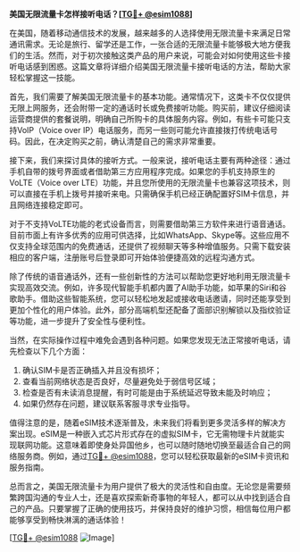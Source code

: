**美国无限流量卡怎样接听电话？[[TG💪+ @esim1088](https://t.me/s/esim1088)]**

在美国，随着移动通信技术的发展，越来越多的人选择使用无限流量卡来满足日常通讯需求。无论是旅行、留学还是工作，一张合适的无限流量卡能够极大地方便我们的生活。然而，对于初次接触这类产品的用户来说，可能会对如何使用这些卡接听电话感到困惑。这篇文章将详细介绍美国无限流量卡接听电话的方法，帮助大家轻松掌握这一技能。

首先，我们需要了解美国无限流量卡的基本功能。通常情况下，这类卡不仅仅提供无限上网服务，还会附带一定的通话时长或免费接听功能。购买前，建议仔细阅读运营商提供的套餐说明，明确自己所购卡的具体服务内容。例如，有些卡可能只支持VoIP（Voice over IP）电话服务，而另一些则可能允许直接拨打传统电话号码。因此，在决定购买之前，确认清楚自己的需求非常重要。

接下来，我们来探讨具体的接听方式。一般来说，接听电话主要有两种途径：通过手机自带的拨号界面或者借助第三方应用程序完成。如果您的手机支持原生的VoLTE（Voice over LTE）功能，并且您所使用的无限流量卡也兼容这项技术，则可以直接在手机上拨号并接听来电。只需确保手机已经正确配置好SIM卡信息，并且网络连接稳定即可。

对于不支持VoLTE功能的老式设备而言，则需要借助第三方软件来进行语音通话。目前市面上有许多优秀的应用可供选择，比如WhatsApp、Skype等。这些应用不仅支持全球范围内的免费通话，还提供了视频聊天等多种增值服务。只需下载安装相应的客户端，注册账号后登录即可开始体验便捷高效的远程沟通方式。

除了传统的语音通话外，还有一些创新性的方法可以帮助您更好地利用无限流量卡实现高效交流。例如，许多现代智能手机都内置了AI助手功能，如苹果的Siri和谷歌助手。借助这些智能系统，您可以轻松地发起或接收电话邀请，同时还能享受到更加个性化的用户体验。此外，部分高端机型还配备了面部识别解锁以及指纹验证等功能，进一步提升了安全性与便利性。

当然，在实际操作过程中难免会遇到各种问题。如果您发现无法正常接听电话，请先检查以下几个方面：
1. 确认SIM卡是否正确插入并且没有损坏；
2. 查看当前网络状态是否良好，尽量避免处于弱信号区域；
3. 检查是否有未读消息提醒，有时可能是由于系统延迟导致未能及时响应；
4. 如果仍然存在问题，建议联系客服寻求专业指导。

值得注意的是，随着eSIM技术逐渐普及，未来我们将看到更多灵活多样的解决方案出现。eSIM是一种嵌入式芯片形式存在的虚拟SIM卡，它无需物理卡片就能实现联网功能。这意味着即使身处异国他乡，也可以随时随地切换至最适合自己的网络服务商。例如，通过[TG💪+ @esim1088](https://t.me/s/esim1088)，您可以轻松获取最新的eSIM卡资讯和服务指南。

总而言之，美国无限流量卡为用户提供了极大的灵活性和自由度。无论您是需要频繁跨国沟通的专业人士，还是喜欢探索新奇事物的年轻人，都可以从中找到适合自己的产品。只要掌握了正确的使用技巧，并保持良好的维护习惯，相信每位用户都能够享受到畅快淋漓的通话体验！

[[TG💪+ @esim1088](https://t.me/s/esim1088) ![Image](https://i.postimg.cc/4NQfJmqS/Snipaste-2025-05-13-00-14-12.png)]
